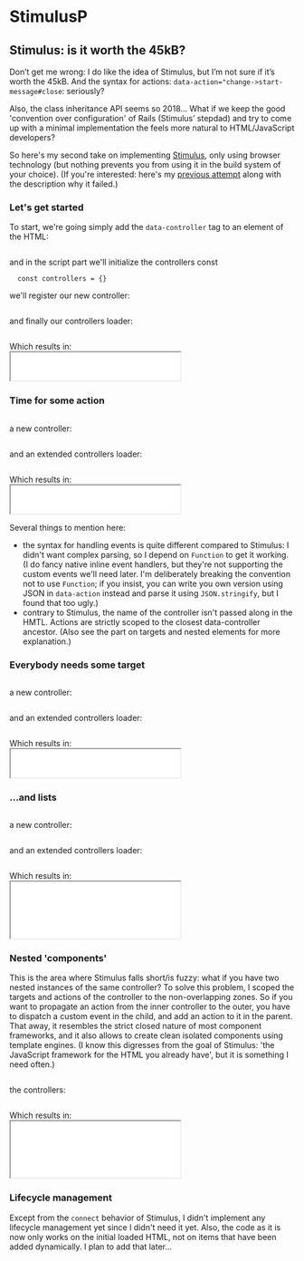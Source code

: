# StimulusP

## Stimulus: is it worth the 45kB?

Don’t get me wrong: I do like the idea of Stimulus, but I’m not sure if it’s worth the 45kB. And the syntax for actions: `data-action="change->start-message#close`: seriously?

Also, the class inheritance API seems so 2018… What if we keep the good 'convention over configuration' of Rails (Stimulus’ stepdad) and try to come up with a minimal implementation the feels more natural to HTML/JavaScript developers?

So here's my second take on implementing [Stimulus](https://stimulus.hotwire.dev/handbook/introduction), only using browser technology (but nothing prevents you from using it in the build system of your choice). (If you're interested: here's my [previous attempt](../v1/index.html) along with the description why it failed.)

### Let's get started

To start, we're going simply add the `data-controller` tag to an element of the HTML:

```html loadFrom: ./samples/simple/snippet.html
```

and in the script part we'll initialize the controllers const
```
  const controllers = {}
```

we'll register our new controller:
```js loadFrom: ./samples/simple/controller.mjs
```

and finally our controllers loader:
```js loadFrom: ./controllersLoader.mjs
```

<p>
  Which results in: <br />
  <iframe width="300" height="50" src="./samples/simple/index.html"></iframe>
</p>

### Time for some action

```html loadFrom: ./samples/hello/snippet.html
```

a new controller:
```js loadFrom: ./samples/hello/controller.mjs
```

and an extended controllers loader:
```js loadFrom: ./controllersLoaderWithEvents.mjs
```

<p>
  Which results in: <br />
  <iframe width="300" height="50" src="./samples/hello/index.html"></iframe>
</p>

Several things to mention here:
* the syntax for handling events is quite different compared to Stimulus: 
I didn't want complex parsing, so I depend on `Function` to get it working.  
(I do fancy native inline event handlers, but they're not supporting the custom
events we'll need later. I'm deliberately breaking the convention not to use
`Function`; if you insist, you can write you own version using JSON in `data-action` instead and parse it using `JSON.stringify`, but I found that too ugly.)
* contrary to Stimulus, the name of the controller isn't passed along in the HMTL.
  Actions are strictly scoped to the closest data-controller ancestor. (Also see the part on targets and nested elements for more explanation.)

### Everybody needs some target

```html loadFrom: ./samples/targetedHello/snippet.html
```

a new controller:
```js loadFrom: ./samples/targetedHello/controller.mjs
```

and an extended controllers loader:
```js loadFrom: ./controllersLoaderWithTargetedEvents.mjs
```

<p>
  Which results in: <br />
  <iframe width="300" height="50" src="./samples/targetedHello/index.html"></iframe>
</p>

### ...and lists

```html loadFrom: ./samples/targetList/snippet.html
```

a new controller:
```js loadFrom: ./samples/targetList/controller.mjs
```

and an extended controllers loader:
```js loadFrom: ./controllersLoaderWithTargetListEvents.mjs
```

<p>
  Which results in: <br />
  <iframe width="300" height="100" src="./samples/targetList/index.html"></iframe>
</p>

### Nested 'components'

This is the area where Stimulus falls short/is fuzzy: what if you have two nested instances of the same controller? To solve this problem, I scoped the targets and
actions of the controller to the non-overlapping zones. So if you want to propagate
an action from the inner controller to the outer, you have to dispatch a custom event
in the child, and add an action to it in the parent. That away, it resembles the
strict closed nature of most component frameworks, and it also allows to create
clean isolated components using template engines. (I know this digresses from
the goal of Stimulus: 'the JavaScript framework for the HTML you already have',
but it is something I need often.)

```html loadFrom: ./samples/nested/snippet.html
```

the controllers:
```js loadFrom: ./samples/nested/controllers.mjs
```

<p>
  Which results in: <br />
  <iframe width="300" height="100" src="./samples/nested/index.html"></iframe>
</p>

### Lifecycle management

Except from the `connect` behavior of Stimulus, I didn't implement any lifecycle management yet since I didn't need it yet. Also, the code as it is now only works on the initial loaded HTML, not on items that have been added dynamically.
I plan to add that later...
